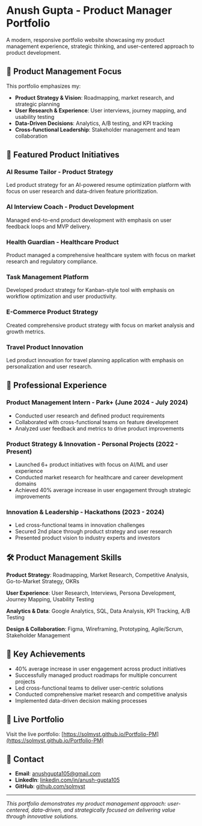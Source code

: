 # Anush Gupta - Product Manager Portfolio

A modern, responsive portfolio website showcasing my product management experience, strategic thinking, and user-centered approach to product development.

## 🎯 Product Management Focus

This portfolio emphasizes my:
- **Product Strategy & Vision**: Roadmapping, market research, and strategic planning
- **User Research & Experience**: User interviews, journey mapping, and usability testing  
- **Data-Driven Decisions**: Analytics, A/B testing, and KPI tracking
- **Cross-functional Leadership**: Stakeholder management and team collaboration

## 🚀 Featured Product Initiatives

### AI Resume Tailor - Product Strategy
Led product strategy for an AI-powered resume optimization platform with focus on user research and data-driven feature prioritization.

### AI Interview Coach - Product Development  
Managed end-to-end product development with emphasis on user feedback loops and MVP delivery.

### Health Guardian - Healthcare Product
Product managed a comprehensive healthcare system with focus on market research and regulatory compliance.

### Task Management Platform
Developed product strategy for Kanban-style tool with emphasis on workflow optimization and user productivity.

### E-Commerce Product Strategy
Created comprehensive product strategy with focus on market analysis and growth metrics.

### Travel Product Innovation
Led product innovation for travel planning application with emphasis on personalization and user research.

## 💼 Professional Experience

### Product Management Intern - Park+ (June 2024 - July 2024)
- Conducted user research and defined product requirements
- Collaborated with cross-functional teams on feature development
- Analyzed user feedback and metrics to drive product improvements

### Product Strategy & Innovation - Personal Projects (2022 - Present)
- Launched 6+ product initiatives with focus on AI/ML and user experience
- Conducted market research for healthcare and career development domains
- Achieved 40% average increase in user engagement through strategic improvements

### Innovation & Leadership - Hackathons (2023 - 2024)
- Led cross-functional teams in innovation challenges
- Secured 2nd place through product strategy and user research
- Presented product vision to industry experts and investors

## 🛠️ Product Management Skills

**Product Strategy**: Roadmapping, Market Research, Competitive Analysis, Go-to-Market Strategy, OKRs

**User Experience**: User Research, Interviews, Persona Development, Journey Mapping, Usability Testing

**Analytics & Data**: Google Analytics, SQL, Data Analysis, KPI Tracking, A/B Testing

**Design & Collaboration**: Figma, Wireframing, Prototyping, Agile/Scrum, Stakeholder Management

## 🌟 Key Achievements

- 40% average increase in user engagement across product initiatives
- Successfully managed product roadmaps for multiple concurrent projects
- Led cross-functional teams to deliver user-centric solutions
- Conducted comprehensive market research and competitive analysis
- Implemented data-driven decision making processes

## 🚀 Live Portfolio

Visit the live portfolio: [https://solmyst.github.io/Portfolio-PM](https://solmyst.github.io/Portfolio-PM)

## 📧 Contact

- **Email**: anushgupta105@gmail.com
- **LinkedIn**: [linkedin.com/in/anush-gupta105](https://linkedin.com/in/anush-gupta105/)
- **GitHub**: [github.com/solmyst](https://github.com/solmyst)

---

*This portfolio demonstrates my product management approach: user-centered, data-driven, and strategically focused on delivering value through innovative solutions.*